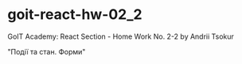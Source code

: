 # goit-react-hw-02_2

GoIT Academy: React Section - Home Work No. 2-2 by Andrii Tsokur

"Події та стан. Форми"
